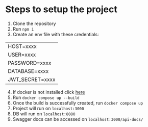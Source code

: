 <!DOCTYPE html>
<html lang="en">
<head>
    <meta charset="UTF-8">
    <meta name="viewport" content="width=device-width, initial-scale=1.0">
</head>
<body>
    <h1>Steps to setup the project</h1>
    <ol>
        <li>Clone the repository</li>
        <li>Run <code>npm i</code></li>
        <li>Create an env file with these credentials:</li>
    </ol>
    <table>
        <tr><td>HOST=xxxx</td></tr>
        <tr><td>USER=xxxx</td></tr>
        <tr><td>PASSWORD=xxxx</td></tr>
        <tr><td>DATABASE=xxxx</td></tr>
        <tr><td>JWT_SECRET=xxxx</td></tr>
    </table>
    <ol start="4">
        <li>If docker is not installed click <a href="https://www.docker.com/" target="_blank">here</a></li>
        <li>Run <code>docker compose up --build</code></li>
        <li>Once the build is successfully created, run <code>docker compose up</code></li>
        <li>Project will run on <code>localhost:3000</code></li>
        <li>DB will run on <code>localhost:8080</code></li>
        <li>Swagger docs can be accessed on <code>localhost:3000/api-docs/</code></li>
    </ol>
</body>
</html>
